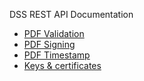 DSS REST API Documentation

-   [PDF Validation](validation.md)
-   [PDF Signing](signing.md)
-   [PDF Timestamp](timestamp.md)
-   [Keys & certificates](keys.md)